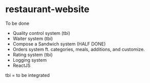 # restaurant-website
To be done
* Quality control system (tbi)
* Waiter system (tbi)
* Compose a Sandwich system (HALF DONE)
* Orders system ft. categories, meals, additions, and customize.
* Rating system (tbi)
* Logging system
* ReactJS

tbi = to be integrated
